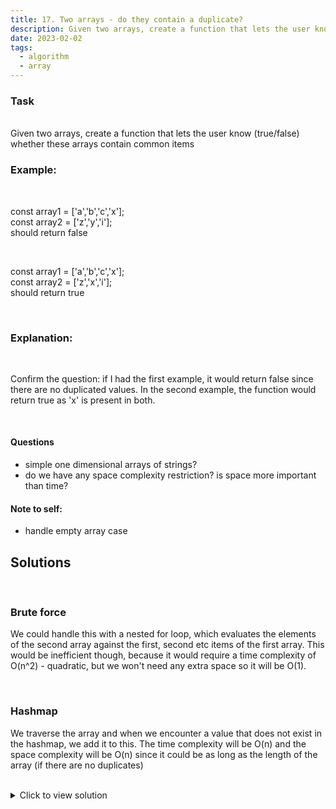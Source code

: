 ```yaml
---
title: 17. Two arrays - do they contain a duplicate?
description: Given two arrays, create a function that lets the user know (true/false) whether these arrays contain common items
date: 2023-02-02
tags:
  - algorithm
  - array
---
```


### Task

<br />
Given two arrays, create a function that lets the user know (true/false) whether these arrays contain common items

<br />

### Example:

<br />

const array1 = ['a','b','c','x'];
<br />
const array2 = ['z','y','i'];
<br />
should return false

<br />

const array1 = ['a','b','c','x'];
<br />
const array2 = ['z','x','i'];
<br />
should return true

<br />

### Explanation:

<br />

Confirm the question: if I had the first example, it would return false since there are no duplicated values. In the second example, the function would return true as 'x' is present in both.

<br />

#### Questions

- simple one dimensional arrays of strings?
- do we have any space complexity restriction? is space more important than time?

#### Note to self:

- handle empty array case

## Solutions

<br />

### Brute force

We could handle this with a nested for loop, which evaluates the elements of the second array against the first, second etc items of the first array. This would be inefficient though, because it would require a time complexity of O(n^2) - quadratic, but we won't need any extra space so it will be O(1).

<br />

### Hashmap

We traverse the array and when we encounter a value that does not exist in the hashmap, we add it to this. The time complexity will be O(n) and the space complexity will be O(n) since it could be as long as the length of the array (if there are no duplicates)

<br />

<details>
  <summary>Click to view solution</summary>

```js
function isThereDuplicate(array1, array2) {
  const seen = {};
  array1.forEach((item) => (seen[item] = true));
  for (let i = 0; i < array2.length; i++) {
    if (seen[array2[i]]) {
      return true;
    }
  }
  return false;
}

console.log(isThereDuplicate(["a", "b", "c", "x"], ["z", "p", "i", "t", "e"]));
```

</details>
